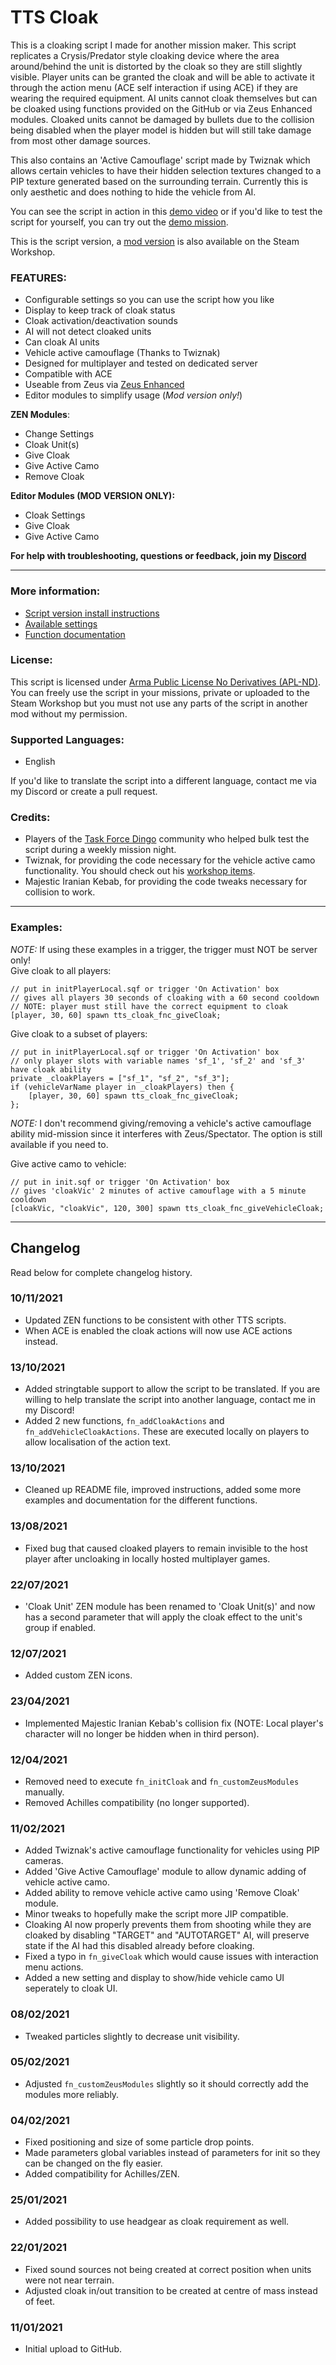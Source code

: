 # TTS Cloak
This is a cloaking script I made for another mission maker. This script replicates a Crysis/Predator style cloaking device where the area around/behind the unit is distorted by the cloak so they are still slightly visible. Player units can be granted the cloak and will be able to activate it through the action menu (ACE self interaction if using ACE) if they are wearing the required equipment. AI units cannot cloak themselves but can be cloaked using functions provided on the GitHub or via Zeus Enhanced modules. Cloaked units cannot be damaged by bullets due to the collision being disabled when the player model is hidden but will still take damage from most other damage sources.

This also contains an 'Active Camouflage' script made by Twiznak which allows certain vehicles to have their hidden selection textures changed to a PIP texture generated based on the surrounding terrain. Currently this is only aesthetic and does nothing to hide the vehicle from AI.

You can see the script in action in this [demo video](https://www.youtube.com/watch?v=Hasma9EI7sM) or if you'd like to test the script for yourself, you can try out the [demo mission](https://steamcommunity.com/sharedfiles/filedetails/?id=2388444766).

This is the script version, a [mod version](https://steamcommunity.com/sharedfiles/filedetails/?id=2544778197) is also available on the Steam Workshop.

### **FEATURES:**
- Configurable settings so you can use the script how you like
- Display to keep track of cloak status
- Cloak activation/deactivation sounds
- AI will not detect cloaked units
- Can cloak AI units
- Vehicle active camouflage (Thanks to Twiznak)
- Designed for multiplayer and tested on dedicated server
- Compatible with ACE
- Useable from Zeus via [Zeus Enhanced](https://steamcommunity.com/sharedfiles/filedetails/?id=1779063631)
- Editor modules to simplify usage (*Mod version only!*)

**ZEN Modules**:
- Change Settings
- Cloak Unit(s)
- Give Cloak
- Give Active Camo
- Remove Cloak

**Editor Modules (MOD VERSION ONLY):**
- Cloak Settings
- Give Cloak
- Give Active Camo

**For help with troubleshooting, questions or feedback, join my [Discord](https://discord.gg/8Y2ENWQMpK)**

___

### **More information:**
- [Script version install instructions](https://github.com/TheTimidShade/Timid-Cloak/wiki/Script-version-install-instructions)
- [Available settings](https://github.com/TheTimidShade/Timid-Cloak/wiki/Available-settings)
- [Function documentation](https://github.com/TheTimidShade/Timid-Cloak/wiki/Function-documentation)

### **License:**
This script is licensed under [Arma Public License No Derivatives (APL-ND)](https://www.bohemia.net/community/licenses/arma-public-license-nd). You can freely use the script in your missions, private or uploaded to the Steam Workshop but you must not use any parts of the script in another mod without my permission.

### **Supported Languages:**  
- English

If you'd like to translate the script into a different language, contact me via my Discord or create a pull request.

### **Credits:**
- Players of the [Task Force Dingo](taskforcedingo.com) community who helped bulk test the script during a weekly mission night.
- Twiznak, for providing the code necessary for the vehicle active camo functionality. You should check out his [workshop items](https://steamcommunity.com/profiles/76561198009924789/myworkshopfiles/).
- Majestic Iranian Kebab, for providing the code tweaks necessary for collision to work.

___

### **Examples:**  
*NOTE:* If using these examples in a trigger, the trigger must NOT be server only!  
Give cloak to all players:
```sqf
// put in initPlayerLocal.sqf or trigger 'On Activation' box
// gives all players 30 seconds of cloaking with a 60 second cooldown
// NOTE: player must still have the correct equipment to cloak
[player, 30, 60] spawn tts_cloak_fnc_giveCloak;
```
Give cloak to a subset of players:
```sqf
// put in initPlayerLocal.sqf or trigger 'On Activation' box
// only player slots with variable names 'sf_1', 'sf_2' and 'sf_3' have cloak ability
private _cloakPlayers = ["sf_1", "sf_2", "sf_3"];
if (vehicleVarName player in _cloakPlayers) then {
    [player, 30, 60] spawn tts_cloak_fnc_giveCloak;
};
```
*NOTE:* I don't recommend giving/removing a vehicle's active camouflage ability mid-mission since it interferes with Zeus/Spectator. The option is still available if you need to.

Give active camo to vehicle:
```sqf
// put in init.sqf or trigger 'On Activation' box
// gives 'cloakVic' 2 minutes of active camouflage with a 5 minute cooldown
[cloakVic, "cloakVic", 120, 300] spawn tts_cloak_fnc_giveVehicleCloak;
```

___

## Changelog
Read below for complete changelog history.

### 10/11/2021
- Updated ZEN functions to be consistent with other TTS scripts.
- When ACE is enabled the cloak actions will now use ACE actions instead.

### 13/10/2021
- Added stringtable support to allow the script to be translated. If you are willing to help translate the script into another language, contact me in my Discord!
- Added 2 new functions, `fn_addCloakActions` and `fn_addVehicleCloakActions`. These are executed locally on players to allow localisation of the action text.

### 13/10/2021
- Cleaned up README file, improved instructions, added some more examples and documentation for the different functions.

### 13/08/2021
- Fixed bug that caused cloaked players to remain invisible to the host player after uncloaking in locally hosted multiplayer games.

### 22/07/2021
- 'Cloak Unit' ZEN module has been renamed to 'Cloak Unit(s)' and now has a second parameter that will apply the cloak effect to the unit's group if enabled.

### 12/07/2021
- Added custom ZEN icons.

### 23/04/2021
- Implemented Majestic Iranian Kebab's collision fix (NOTE: Local player's character will no longer be hidden when in third person).

### 12/04/2021
- Removed need to execute `fn_initCloak` and `fn_customZeusModules` manually.
- Removed Achilles compatibility (no longer supported).

### 11/02/2021
- Added Twiznak's active camouflage functionality for vehicles using PIP cameras.
- Added 'Give Active Camouflage' module to allow dynamic adding of vehicle active camo.  
- Added ability to remove vehicle active camo using 'Remove Cloak' module.  
- Minor tweaks to hopefully make the script more JIP compatible.
- Cloaking AI now properly prevents them from shooting while they are cloaked by disabling "TARGET" and "AUTOTARGET" AI, will preserve state if the AI had this disabled already before cloaking.
- Fixed a typo in `fn_giveCloak` which would cause issues with interaction menu actions.
- Added a new setting and display to show/hide vehicle camo UI seperately to cloak UI.

### 08/02/2021
- Tweaked particles slightly to decrease unit visibility.

### 05/02/2021
- Adjusted `fn_customZeusModules` slightly so it should correctly add the modules more reliably.

### 04/02/2021
- Fixed positioning and size of some particle drop points.
- Made parameters global variables instead of parameters for init so they can be changed on the fly easier.
- Added compatibility for Achilles/ZEN.

### 25/01/2021
- Added possibility to use headgear as cloak requirement as well.

### 22/01/2021
- Fixed sound sources not being created at correct position when units were not near terrain.
- Adjusted cloak in/out transition to be created at centre of mass instead of feet.

### 11/01/2021
- Initial upload to GitHub.
